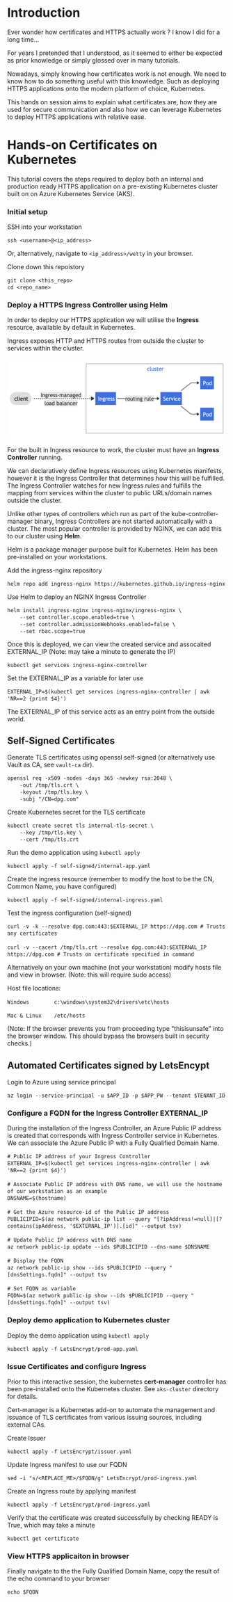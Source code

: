 # Introduction 
Ever wonder how certificates and HTTPS actually work ? I know I did for a long time...

For years I pretended that I understood, as it seemed to either be expected as prior knowledge or simply glossed over in many tutorials.

Nowadays, simply knowing how certificates work is not enough. We need to know how to do something useful with this knowledge. Such as deploying HTTPS applications onto the modern platform of choice, Kubernetes.

This hands on session aims to explain what certificates are, how they are used for secure communication and also how we can leverage Kubernetes to deploy HTTPS applications with relative ease. 

# Hands-on Certificates on Kubernetes
This tutorial covers the steps required to deploy both an internal and production ready HTTPS application on a pre-existing Kubernetes cluster built on on Azure Kubernetes Service (AKS).

### Initial setup
SSH into your workstation

    ssh <username>@<ip_address>

Or, alternatively, navigate to `<ip_address>/wetty` in your browser.

Clone down this repoistory

    git clone <this_repo>
    cd <repo_name>

### Deploy a HTTPS Ingress Controller using Helm
In order to deploy our HTTPS application we will utilise the **Ingress** resource, available by default in Kubernetes. 

Ingress exposes HTTP and HTTPS routes from outside the cluster to services within the cluster.

![alt text](assets/simple_ingress_k8s.png "Simple Ingress Example Kubernetes")

For the built in Ingress resource to work, the cluster must have an **Ingress Controller** running. 

We can declaratively define Ingress resources using Kubernetes manifests, however it is the Ingress Controller that determines how this will be fulfilled. The Ingress Controller watches for new Ingress rules and fulfills the mapping from services within the cluster to public URLs/domain names outside the cluster.

Unlike other types of controllers which run as part of the kube-controller-manager binary, Ingress Controllers are not started automatically with a cluster. The most popular controller is provided by NGINX, we can add this to our cluster using **Helm**.

Helm is a package manager purpose built for Kubernetes. Helm has been pre-installed on your workstations.

Add the ingress-nginx repository
    
    helm repo add ingress-nginx https://kubernetes.github.io/ingress-nginx

Use Helm to deploy an NGINX Ingress Controller
    
    helm install ingress-nginx ingress-nginx/ingress-nginx \
        --set controller.scope.enabled=true \
        --set controller.admissionWebhooks.enabled=false \
        --set rbac.scope=true

Once this is deployed, we can view the created service and assocaited EXTERNAL_IP (Note: may take a minute to generate the IP)

    kubectl get services ingress-nginx-controller

Set the EXTERNAL_IP as a variable for later use

    EXTERNAL_IP=$(kubectl get services ingress-nginx-controller | awk 'NR==2 {print $4}')

The EXTERNAL_IP of this service acts as an entry point from the outside world.<!--  Using Ingress rules we can route requests to services within the cluster.     -->

## Self-Signed Certificates 

Generate TLS certificates using openssl self-signed (or alternatively use Vault as CA, see `vault-ca` dir).

    openssl req -x509 -nodes -days 365 -newkey rsa:2048 \
        -out /tmp/tls.crt \
        -keyout /tmp/tls.key \
        -subj "/CN=dpg.com"

Create Kubernetes secret for the TLS certificate

    kubectl create secret tls internal-tls-secret \
        --key /tmp/tls.key \
        --cert /tmp/tls.crt

Run the demo application using `kubectl apply`

    kubectl apply -f self-signed/internal-app.yaml

Create the ingress resource (remember to modify the host to be the CN, Common Name, you have configured)

    kubectl apply -f self-signed/internal-ingress.yaml

Test the ingress configuration (self-signed)

    curl -v -k --resolve dpg.com:443:$EXTERNAL_IP https://dpg.com # Trusts any certificates

    curl -v --cacert /tmp/tls.crt --resolve dpg.com:443:$EXTERNAL_IP https://dpg.com # Trusts on certificate specified in command

Alternatively on your own machine (not your workstation) modify hosts file and view in browser. (Note: this will require sudo access)

Host file locations:

`Windows        c:\windows\system32\drivers\etc\hosts`

`Mac & Linux    /etc/hosts`
 

(Note: If the browser prevents you from proceeding type "thisisunsafe" into the browser window. This should bypass the browsers built in security checks.)


## Automated Certificates signed by LetsEncypt

Login to Azure using service principal 

    az login --service-principal -u $APP_ID -p $APP_PW --tenant $TENANT_ID

### Configure a FQDN for the Ingress Controller EXTERNAL_IP

During the installation of the Ingress Controller, an Azure Public IP address is created that corresponds with Ingress Controller service in Kubernetes. We can associate the Azure Public IP with a Fully Qualified Domain Name.

    # Public IP address of your Ingress Controller
    EXTERNAL_IP=$(kubectl get services ingress-nginx-controller | awk 'NR==2 {print $4}')

    # Associate Public IP address with DNS name, we will use the hostname of our workstation as an example
    DNSNAME=$(hostname)

    # Get the Azure resource-id of the Public IP address
    PUBLICIPID=$(az network public-ip list --query "[?ipAddress!=null]|[?contains(ipAddress, '$EXTERNAL_IP')].[id]" --output tsv)

    # Update Public IP address with DNS name
    az network public-ip update --ids $PUBLICIPID --dns-name $DNSNAME

    # Display the FQDN
    az network public-ip show --ids $PUBLICIPID --query "[dnsSettings.fqdn]" --output tsv

    # Set FQDN as variable
    FQDN=$(az network public-ip show --ids $PUBLICIPID --query "[dnsSettings.fqdn]" --output tsv)

### Deploy demo application to Kubernetes cluster
Deploy the demo application using `kubectl apply`

    kubectl apply -f LetsEncrypt/prod-app.yaml

### Issue Certificates and configure Ingress
Prior to this interactive session, the kubernetes **cert-manager** controller has been pre-installed onto the Kubernetes cluster. See `aks-cluster` directory for details.

Cert-manager is a Kubernetes add-on to automate the management and issuance of TLS certificates from various issuing sources, including external CAs.

Create Issuer

    kubectl apply -f LetsEncrypt/issuer.yaml

Update Ingress manifest to use our FQDN

    sed -i "s/<REPLACE_ME>/$FQDN/g" LetsEncrypt/prod-ingress.yaml

Create an Ingress route by applying manifest 

    kubectl apply -f LetsEncrypt/prod-ingress.yaml 

Verify that the certificate was created successfully by checking READY is True, which may take a minute

    kubectl get certificate

### View HTTPS applicaiton in browser
Finally navigate to the the Fully Qualified Domain Name, copy the result of the echo command to your browser

    echo $FQDN 
